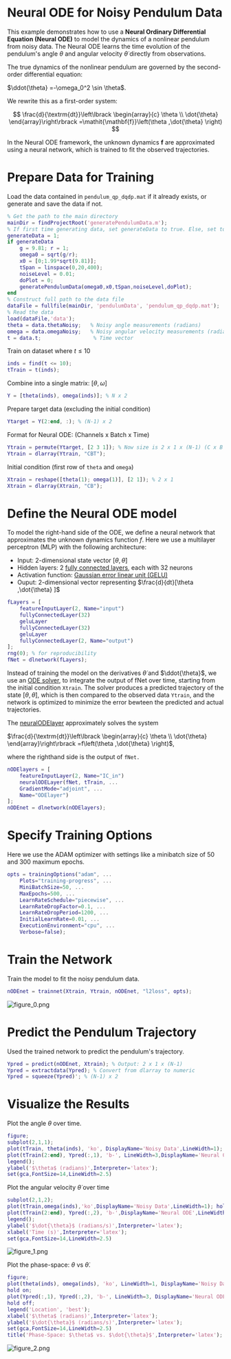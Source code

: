 
# Neural ODE for Noisy Pendulum Data

This example demonstrates how to use a **Neural Ordinary Differential Equation (Neural ODE)** to model the dynamics of a nonlinear pendulum from noisy data. The Neural ODE learns the time evolution of the pendulum's angle $\theta$ and angular velocity $\dot{\theta}$ directly from observations.


The true dynamics of the nonlinear pendulum are governed by the second\-order differential equation:


 $\ddot{\theta} =-\omega_0^2 \sin \theta$.


We rewrite this as a first\-order system:

 $$ \frac{d}{\textrm{dt}}\left\lbrack \begin{array}{c} \theta \\ \dot{\theta}  \end{array}\right\rbrack =\mathit{\mathbf{f}}\left(\theta ,\dot{\theta} \right) $$ 

In the Neural ODE framework, the unknown dynamics $\mathbf{f}$ are approximated using a neural network, which is trained to fit the observed trajectories. 

# Prepare Data for Training

Load the data contained in  `pendulum_qp_dqdp.mat` if it already exists, or generate and save the data if not. 

```matlab
% Get the path to the main directory
mainDir = findProjectRoot('generatePendulumData.m');
% If first time generating data, set generateData to true. Else, set to false.
generateData = 1;
if generateData
    g = 9.81; r = 1; 
    omega0 = sqrt(g/r);
    x0 = [0;1.99*sqrt(9.81)];
    tSpan = linspace(0,20,400);
    noiseLevel = 0.01;
    doPlot = 0;
    generatePendulumData(omega0,x0,tSpan,noiseLevel,doPlot);
end
% Construct full path to the data file
dataFile = fullfile(mainDir, 'pendulumData', 'pendulum_qp_dqdp.mat');
% Read the data
load(dataFile,'data');
theta = data.thetaNoisy;   % Noisy angle measurements (radians)
omega = data.omegaNoisy;   % Noisy angular velocity measurements (radians/sec)
t = data.t;                 % Time vector
```

Train on dataset where $t\le 10$ 

```matlab
inds = find(t <= 10);
tTrain = t(inds);
```

Combine into a single matrix: $[\theta ,\omega ]$ 

```matlab
Y = [theta(inds), omega(inds)]; % N x 2
```

Prepare target data (excluding the initial condition)

```matlab
Ytarget = Y(2:end, :); % (N-1) x 2
```

Format for Neural ODE: (Channels x Batch x Time)

```matlab
Ytrain = permute(Ytarget, [2 3 1]); % Now size is 2 x 1 x (N-1) (C x B x T)
Ytrain = dlarray(Ytrain, "CBT");
```

Initial condition (first row of `theta` and `omega`)

```matlab
Xtrain = reshape([theta(1); omega(1)], [2 1]); % 2 x 1
Xtrain = dlarray(Xtrain, "CB");
```
# Define the Neural ODE model

To model the right\-hand side of the ODE, we define a neural network that approximates the unknown dynamics function $f$. Here we use a multilayer perceptron (MLP) with the following architecture: 

-  Input: 2\-dimensional state vector $[\theta ,\dot{\theta} ]$ 
-  Hidden layers: 2 [fully connected layers](https://www.mathworks.com/help/deeplearning/ref/nnet.cnn.layer.fullyconnectedlayer.html), each with 32 neurons 
-  Activation function: [Gaussian error linear unit (GELU)](https://www.mathworks.com/help/deeplearning/ref/nnet.cnn.layer.gelulayer.html) 
-  Ouput: 2\-dimensional vector representing $\frac{d}{dt}[\theta ,\dot{\theta} ]$ 
```matlab
fLayers = [
    featureInputLayer(2, Name="input")
    fullyConnectedLayer(32)
    geluLayer
    fullyConnectedLayer(32)
    geluLayer
    fullyConnectedLayer(2, Name="output")
];
rng(0); % for reproducibility
fNet = dlnetwork(fLayers);
```

Instead of training the model on the derivatives $\dot{\theta}$ and $\ddot{\theta}$, we use an [ODE solver](https://www.mathworks.com/help/deeplearning/ref/dlarray.dlode45.html), to integrate the output of fNet over time, starting from the initial condition `Xtrain`. The solver produces a predicted trajectory of the state $[\theta ,\dot{\theta} ]$, which is then compared to the observed data `Ytrain`, and the network is optimized to minimize the error bewteen the predicted and actual trajectories.  


The [neuralODElayer](https://www.mathworks.com/help/deeplearning/ref/nnet.cnn.layer.neuralodelayer.html) approximately solves the system


 $\frac{d}{\textrm{dt}}\left\lbrack \begin{array}{c} \theta \\ \dot{\theta}  \end{array}\right\rbrack =f\left(\theta ,\dot{\theta} \right)$, 


where the righthand side is the output of `fNet.`

```matlab
nODElayers = [
    featureInputLayer(2, Name="IC_in")
    neuralODELayer(fNet, tTrain, ...
    GradientMode="adjoint", ... 
    Name="ODElayer")
];
nODEnet = dlnetwork(nODElayers);
```
# Specify Training Options

Here we use the ADAM optimizer with settings like a minibatch size of 50 and 300 maximum epochs. 

```matlab
opts = trainingOptions("adam", ...
    Plots="training-progress", ...
    MiniBatchSize=50, ...
    MaxEpochs=500, ...
    LearnRateSchedule="piecewise", ...
    LearnRateDropFactor=0.1, ...
    LearnRateDropPeriod=1200, ...
    InitialLearnRate=0.01, ...
    ExecutionEnvironment="cpu", ...
    Verbose=false);
```
# Train the Network

Train the model to fit the noisy pendulum data.

```matlab
nODEnet = trainnet(Xtrain, Ytrain, nODEnet, "l2loss", opts);
```

![figure_0.png](NeuralODE_nonlinear_pendulum_media/figure_0.png)
# Predict the Pendulum Trajectory

Used the trained network to predict the pendulum's trajectory. 

```matlab
Ypred = predict(nODEnet, Xtrain); % Output: 2 x 1 x (N-1)
Ypred = extractdata(Ypred); % Convert from dlarray to numeric
Ypred = squeeze(Ypred)'; % (N-1) x 2
```
# Visualize the Results

Plot the angle $\theta$ over time.

```matlab
figure;
subplot(2,1,1);
plot(tTrain, theta(inds), 'ko', DisplayName='Noisy Data',LineWidth=1); hold on 
plot(tTrain(2:end), Ypred(:,1), 'b-', LineWidth=3,DisplayName='Neural ODE'); hold off
legend();
ylabel('$\theta$ (radians)',Interpreter='latex');
set(gca,FontSize=14,LineWidth=2.5)
```

Plot the angular velocity $\dot{\theta}$ over time

```matlab
subplot(2,1,2);
plot(tTrain,omega(inds),'ko',DisplayName='Noisy Data',LineWidth=1); hold  on
plot(tTrain(2:end), Ypred(:,2), 'b-',DisplayName='Neural ODE',LineWidth=3);
legend();
ylabel('$\dot{\theta}$ (radians/s)',Interpreter='latex');
xlabel('Time (s)',Interpreter='latex');
set(gca,FontSize=14,LineWidth=2.5)
```

![figure_1.png](NeuralODE_nonlinear_pendulum_media/figure_1.png)

Plot the phase\-space: $\theta$ vs $\dot{\theta}$. 

```matlab
figure;
plot(theta(inds), omega(inds), 'ko', LineWidth=1, DisplayName='Noisy Data'); hold on;
hold on;
plot(Ypred(:,1), Ypred(:,2), 'b-', LineWidth=3, DisplayName='Neural ODE Prediction');
hold off;
legend('Location', 'best');
xlabel('$\theta$ (radians)',Interpreter='latex');
ylabel('$\dot{\theta}$ (radians/s)',Interpreter='latex');
set(gca,FontSize=14,LineWidth=2.5)
title('Phase-Space: $\theta$ vs. $\dot{\theta}$',Interpreter='latex');
```

![figure_2.png](NeuralODE_nonlinear_pendulum_media/figure_2.png)
